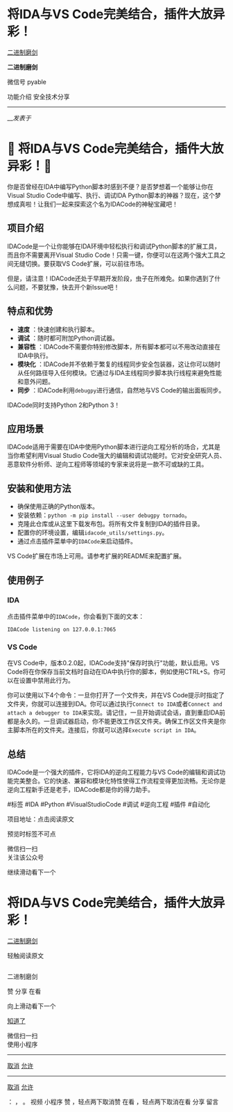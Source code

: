 #  将IDA与VS Code完美结合，插件大放异彩！

[ 二进制磨剑 ](javascript:void\(0\);)

**二进制磨剑** ![]()

微信号 pyable

功能介绍 安全技术分享

____

___发表于_

# 🚀 将IDA与VS Code完美结合，插件大放异彩！🚀

你是否曾经在IDA中编写Python脚本时感到不便？是否梦想着一个能够让你在Visual Studio Code中编写、执行、调试IDA
Python脚本的神器？现在，这个梦想成真啦！让我们一起来探索这个名为IDACode的神秘宝藏吧！

## 项目介绍

IDACode是一个让你能够在IDA环境中轻松执行和调试Python脚本的扩展工具，而且你不需要离开Visual Studio
Code！只需一键，你便可以在这两个强大工具之间无缝切换。要获取VS Code扩展，可以前往市场。

但是，请注意！IDACode还处于早期开发阶段，虫子在所难免。如果你遇到了什么问题，不要犹豫，快去开个新Issue吧！

## 特点和优势

  *  **速度** ：快速创建和执行脚本。
  *  **调试** ：随时都可附加Python调试器。
  *  **兼容性** ：IDACode不需要你特别修改脚本，所有脚本都可以不用改动直接在IDA中执行。
  *  **模块化** ：IDACode并不依赖于繁复的线程同步安全包装器，这让你可以随时从任何路径导入任何模块。它通过与IDA主线程同步脚本执行线程来避免性能和意外问题。
  *  **同步** ：IDACode利用`debugpy`进行通信，自然地与VS Code的输出面板同步。

IDACode同时支持Python 2和Python 3！

## 应用场景

IDACode适用于需要在IDA中使用Python脚本进行逆向工程分析的场合，尤其是当你希望利用Visual Studio
Code强大的编辑和调试功能时。它对安全研究人员、恶意软件分析师、逆向工程师等领域的专家来说将是一款不可或缺的工具。

## 安装和使用方法

  * 确保使用正确的Python版本。
  * 安装依赖：`python -m pip install --user debugpy tornado`。
  * 克隆此仓库或从这里下载发布包。将所有文件复制到IDA的插件目录。
  * 配置你的环境设置，编辑`idacode_utils/settings.py`。
  * 通过点击插件菜单中的`IDACode`来启动插件。

VS Code扩展在市场上可用。请参考扩展的README来配置扩展。

## 使用例子

### IDA

点击插件菜单中的`IDACode`，你会看到下面的文本：

    
    
    IDACode listening on 127.0.0.1:7065  
    

### VS Code

在VS Code中，版本0.2.0起，IDACode支持"保存时执行"功能，默认启用。VS
Code将在你保存当前文档时自动在IDA中执行你的脚本，例如使用CTRL+S。你可以在设置中禁用此行为。

你可以使用以下4个命令：![]()一旦你打开了一个文件夹，并在VS Code提示时指定了文件夹，你就可以连接到IDA。你可以通过执行`Connect to
IDA`或者`Connect and attach a debugger to
IDA`来实现。请记住，一旦开始调试会话，直到重启IDA前都是永久的。一旦调试器启动，你不能更改工作区文件夹。确保工作区文件夹是你主脚本所在的文件夹。连接后，你就可以选择`Execute
script in IDA`。

## 总结

IDACode是一个强大的插件，它将IDA的逆向工程能力与VS
Code的编辑和调试功能完美整合。它的快速、兼容和模块化特性使得工作流程变得更加流畅。无论你是逆向工程新手还是老手，IDACode都是你的得力助手。

#标签 #IDA #Python #VisualStudioCode #调试 #逆向工程 #插件 #自动化

项目地址：点击阅读原文

  

预览时标签不可点

微信扫一扫  
关注该公众号

继续滑动看下一个

# 将IDA与VS Code完美结合，插件大放异彩！

[ 二进制磨剑 ](javascript:void\(0\);)

轻触阅读原文

![]()

二进制磨剑

赞 分享 在看

向上滑动看下一个

[知道了](javascript:;)

微信扫一扫  
使用小程序

****

[取消](javascript:void\(0\);) [允许](javascript:void\(0\);)

****

[取消](javascript:void\(0\);) [允许](javascript:void\(0\);)

： ， 。   视频 小程序 赞 ，轻点两下取消赞 在看 ，轻点两下取消在看 分享 留言

